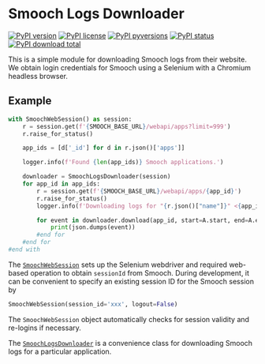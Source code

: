 # Smooch Logs Downloader

[![PyPI version](https://img.shields.io/pypi/v/smooch_logs.svg)](https://pypi.python.org/pypi/smooch_logs/)
[![PyPI license](https://img.shields.io/pypi/l/smooch_logs.svg)](https://pypi.python.org/pypi/smooch_logs/)
[![PyPI pyversions](https://img.shields.io/pypi/pyversions/smooch_logs.svg)](https://pypi.python.org/pypi/smooch_logs/)
[![PyPI status](https://img.shields.io/pypi/status/smooch_logs.svg)](https://pypi.python.org/pypi/smooch_logs/)
[![PyPI download total](https://img.shields.io/pypi/dm/smooch_logs.svg)](https://pypi.python.org/pypi/smooch_logs/)

This is a simple module for downloading Smooch logs from their website.
We obtain login credentials for Smooch using a Selenium with a Chromium headless browser.

## Example

```python
with SmoochWebSession() as session:
    r = session.get(f'{SMOOCH_BASE_URL}/webapi/apps?limit=999')
    r.raise_for_status()

    app_ids = [d['_id'] for d in r.json()['apps']]

    logger.info(f'Found {len(app_ids)} Smooch applications.')

    downloader = SmoochLogsDownloader(session)
    for app_id in app_ids:
        r = session.get(f'{SMOOCH_BASE_URL}/webapi/apps/{app_id}')
        r.raise_for_status()
        logger.info(f'Downloading logs for "{r.json()["name"]}" <{app_id}> from Smooch.')

        for event in downloader.download(app_id, start=A.start, end=A.end):
            print(json.dumps(event))
        #end for
    #end for
#end with
```

The [`SmoochWebSession`](smooch_logs/session.py) sets up the Selenium webdriver and required web-based operation to obtain `sessionId` from Smooch.
During development, it can be convenient to specify an existing session ID for the Smooch session by
```python
SmoochWebSession(session_id='xxx', logout=False)
```
The `SmoochWebSession` object automatically checks for session validity and re-logins if necessary.

The [`SmoochLogsDownloader`](smooch_logs/downloader.py) is a convenience class for downloading Smooch logs for a particular application.
